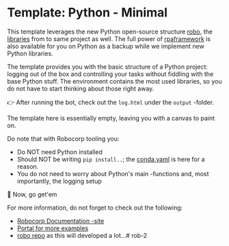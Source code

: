 # Template: Python - Minimal

This template leverages the new Python open-source structure [robo](https://github.com/robocorp/robo), the [libraries](https://github.com/robocorp/robo#libraries) from to same project as well.
The full power of [rpaframework](https://github.com/robocorp/rpaframework) is also available for you on Python as a backup while we implement new Python libraries.

The template provides you with the basic structure of a Python project: logging out of the box and controlling your tasks without fiddling with the base Python stuff. The environment contains the most used libraries, so you do not have to start thinking about those right away. 

👉 After running the bot, check out the `log.html` under the `output` -folder.

The template here is essentially empty, leaving you with a canvas to paint on.

Do note that with Robocorp tooling you:
- Do NOT need Python installed
- Should NOT be writing `pip install..`; the [conda.yaml](https://github.com/robocorp/template-python/blob/master/conda.yaml) is here for a reason.
- You do not need to worry about Python's main -functions and, most importantly, the logging setup

🚀 Now, go get'em

For more information, do not forget to check out the following:
* [Robocorp Documentation -site](https://robocorp.com/docs)
* [Portal for more examples](https://robocorp.com/portal)
* [robo repo](https://github.com/robocorp/robo) as this will developed a lot...# rob-2
